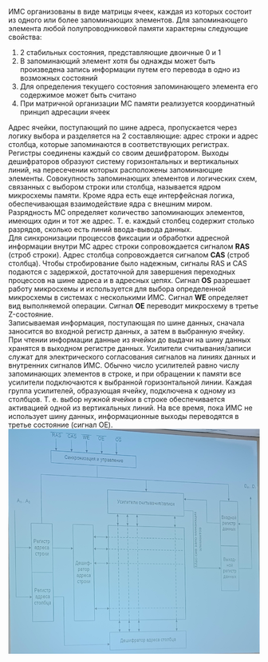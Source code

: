 ИМС организованы в виде матрицы ячеек, каждая из которых состоит из одного или более запоминающих элементов. Для запоминающего элемента любой полупроводниковой памяти характерны следующие свойства:
1. 2 стабильных состояния, представляющие двоичные 0 и 1
2. В запоминающий элемент хотя бы однажды может быть произведена запись информации путем его перевода в одно из возможных состояний
3. Для определения текущего состояния запоминающего элемента его содержимое может быть считано
4. При матричной организации МС памяти реализуется координатный принцип адресации ячеек
  
Адрес ячейки, поступающий по шине адреса, пропускается через логику выбора и разделяется на 2 составляющие: адрес строки и адрес столбца, которые запоминаются в соответствующих регистрах. Регистры соединены каждый со своим дешифратором. Выходы дешифраторов образуют систему горизонтальных и вертикальных линий, на пересечении которых расположены запоминающие элементы. Совокупность запоминающих элементов и логических схем, связанных с выбором строки или столбца, называется ядром микросхемы памяти. Кроме ядра есть еще интерфейсная логика, обеспечивающая взаимодействие ядра с внешним миром.  
Разрядность МС определяет количество запоминающих элементов, имеющих один и тот же адрес. Т. е. каждый столбец содержит столько разрядов, сколько есть линий ввода-вывода данных.  
Для синхронизации процессов фиксации и обработки адресной информации внутри МС адрес строки сопровождается сигналом **RAS** (строб строки). Адрес столбца сопровождается сигналом **CAS** (строб столбца). Чтобы стробирование было надежным, сигналы RAS и CAS подаются с задержкой, достаточной для завершения переходных процессов на шине адреса и в адресных цепях. Сигнал **OS** разрешает работу микросхемы и используется для выбора определенной микросхемы в системах с несколькими ИМС. Сигнал **WE** определяет вид выполняемой операции. Сигнал **OE** переводит микросхему в третье Z-состояние.  
Записываемая информация, поступающая по шине данных, сначала заносится во входной регистр данных, а затем в выбранную ячейку. При чтении информации данные из ячейки до выдачи на шину данных хранятся в выходном регистре данных. Усилители считывания/записи служат для электрического согласования сигналов на линиях данных и внутренних сигналов ИМС. Обычно число усилителей равно числу запоминающих элементов в строке, и при обращении к памяти все усилители подключаются к выбранной горизонтальной линии. Каждая группа усилителей, образующая ячейку, подключена к одному из столбцов. Т. е. выбор нужной ячейки в строке обеспечивается активацией одной из вертикальных линий. На все время, пока ИМС не использует шину данных, информационные выходы переводятся в третье состояние (сигнал OE).  
![Организация микросхем памяти](../Pictures/05_01.%20Организация%20микросхем%20памяти.png)  
